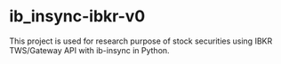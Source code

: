 # ib_insync-ibkr-v0
This project is used for research purpose of stock securities using IBKR TWS/Gateway API with ib-insync in Python.
